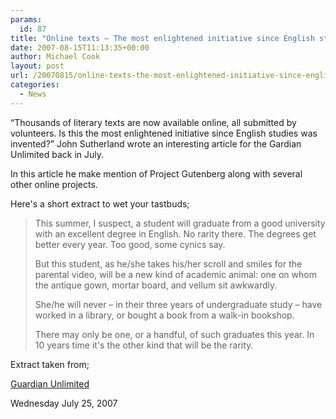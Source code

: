 ```yaml
---
params:
  id: 87
title: "Online texts – The most enlightened initiative since English studies was invented?"
date: 2007-08-15T11:13:35+00:00
author: Michael Cook
layout: post
url: /20070815/online-texts-the-most-enlightened-initiative-since-english-studies-was-invented/
categories:
  - News
---
```

<q>Thousands of literary texts are now available online, all submitted by volunteers. Is this the most enlightened initiative since English studies was invented?</q> John Sutherland wrote an interesting article for the Gardian Unlimited back in July.

In this article he make mention of Project Gutenberg along with several other online projects.

Here's a short extract to wet your tastbuds;

> This summer, I suspect, a student will graduate from a good university with an excellent degree in English. No rarity there. The degrees get better every year. Too good, some cynics say.
>
> But this student, as he/she takes his/her scroll and smiles for the parental video, will be a new kind of academic animal: one on whom the antique gown, mortar board, and vellum sit awkwardly.
>
> She/he will never – in their three years of undergraduate study – have worked in a library, or bought a book from a walk-in bookshop.
>
> There may only be one, or a handful, of such graduates this year. In 10 years time it's the other kind that will be the rarity.

Extract taken from;

<a href="http://education.guardian.co.uk/higher/columnist/story/0,,2134244,00.html" target="new">Guardian Unlimited</a>

Wednesday July 25, 2007
